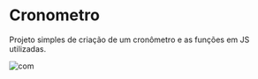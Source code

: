 # Cronometro
Projeto simples de criação de um cronômetro e as funções em JS utilizadas.


![com](https://github.com/Marco-Jardim872/Cronometro/blob/main/imagens/com.png)
